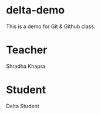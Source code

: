 # delta-demo
This is a demo for Git &amp; Github class.

# Teacher 
Shradha Khapra

# Student
Delta Student
